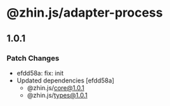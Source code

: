 # @zhin.js/adapter-process

## 1.0.1

### Patch Changes

- efdd58a: fix: init
- Updated dependencies [efdd58a]
  - @zhin.js/core@1.0.1
  - @zhin.js/types@1.0.1
